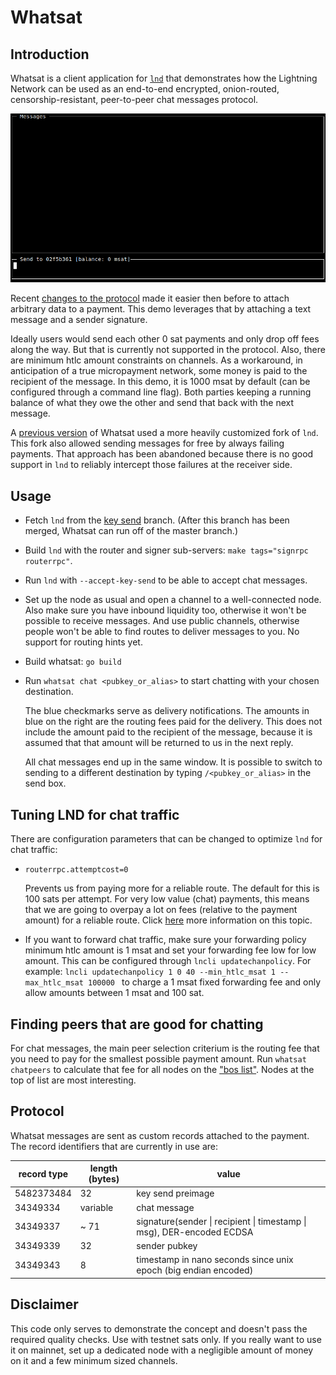# Whatsat

## Introduction

Whatsat is a client application for [`lnd`](https://github.com/lightningnetwork/lnd) that demonstrates how the Lightning Network
can be used as an end-to-end encrypted, onion-routed, censorship-resistant, peer-to-peer chat messages protocol.

<img src="whatsat.gif" alt="screencast" width="880" />

Recent [changes to the protocol](https://github.com/lightningnetwork/lightning-rfc/pull/619) made it easier then before to attach arbitrary data to a payment. This demo leverages that by attaching a text message and a sender signature.

Ideally users would send each other 0 sat payments and only drop off fees along the way. But that is currently not supported in the protocol. Also, there are minimum htlc amount constraints on channels. As a workaround, in anticipation of a true micropayment network, some money is paid to the recipient of the message. In this demo, it is 1000 msat by default (can be configured through a command line flag). Both parties keeping a running balance of what they owe the other and send that back with the next message.

A [previous version](https://github.com/joostjager/whatsat/tree/forked-lnd) of Whatsat used a more heavily customized fork of `lnd`. This fork also allowed sending messages for free by always failing payments. That approach has been abandoned because there is no good support in `lnd` to reliably intercept those failures at the receiver side.

## Usage

* Fetch `lnd` from the [key send](https://github.com/lightningnetwork/lnd/pull/3795) branch. (After this branch has been merged, Whatsat can run off of the master branch.)

* Build `lnd` with the router and signer sub-servers: `make tags="signrpc routerrpc"`.

* Run `lnd` with `--accept-key-send` to be able to accept chat messages.

* Set up the node as usual and open a channel to a well-connected node. Also make sure you have inbound liquidity too, otherwise it won't be possible to receive messages. And use public channels, otherwise people won't be able to find routes to deliver messages to you. No support for routing hints yet.

* Build whatsat: `go build`

* Run `whatsat chat <pubkey_or_alias>` to start chatting with your chosen destination.

  The blue checkmarks serve as delivery notifications. The amounts in blue on the right are the routing fees paid for the delivery. This
  does not include the amount paid to the recipient of the message, because it is assumed that that amount will be returned to us in the
  next reply.

  All chat messages end up in the same window. It is possible to switch to sending to a different destination by typing `/<pubkey_or_alias>` in the send box.

## Tuning LND for chat traffic

There are configuration parameters that can be changed to optimize `lnd` for chat traffic:

* `routerrpc.attemptcost=0`

  Prevents us from paying more for a reliable route. The default for this is 100 sats per attempt. For very low value (chat) payments, this means that we are going to overpay a lot on fees (relative to the payment amount) for a reliable route. Click [here](https://twitter.com/joostjgr/status/1186177262238031872) more information on this topic.

* If you want to forward chat traffic, make sure your forwarding policy minimum htlc amount is 1 msat and set your forwarding fee low for low amount. This can be configured through `lncli updatechanpolicy`. For example: `lncli updatechanpolicy 1 0 40 --min_htlc_msat 1 --max_htlc_msat 100000
` to charge a 1 msat fixed forwarding fee and only allow amounts between 1 msat and 100 sat.

## Finding peers that are good for chatting

For chat messages, the main peer selection criterium is the routing fee that you need to pay for the smallest possible payment amount. Run `whatsat chatpeers` to calculate that fee for all nodes on the ["bos list"](https://nodes.lightning.computer/availability/v1/btc.json). Nodes at the top of list are most interesting.

## Protocol

Whatsat messages are sent as custom records attached to the payment. The record identifiers that are currently in use are:

record type | length (bytes) | value
--- | --- | ---
5482373484 | 32 | key send preimage
34349334 | variable | chat message
34349337 | ~ 71 | signature(sender \| recipient \| timestamp \| msg), DER-encoded ECDSA
34349339 | 32 | sender pubkey
34349343 | 8 | timestamp in nano seconds since unix epoch (big endian encoded)


## Disclaimer

This code only serves to demonstrate the concept and doesn't pass the required quality checks. Use with testnet sats only. If you really want to use it on mainnet, set up a dedicated node with a negligible amount of money on it and a few minimum sized channels.